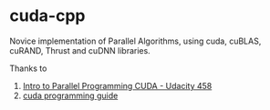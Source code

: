 # cuda-cpp

Novice implementation of Parallel Algorithms, using cuda, cuBLAS, cuRAND, Thrust and cuDNN libraries.

Thanks to 
1. [Intro to Parallel Programming CUDA - Udacity 458](https://youtube.com/playlist?list=PLGvfHSgImk4aweyWlhBXNF6XISY3um82_)
2. [cuda programming guide](https://docs.nvidia.com/cuda/cuda-c-programming-guide/index.html)

